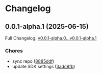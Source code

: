 # Changelog

## 0.0.1-alpha.1 (2025-06-15)

Full Changelog: [v0.0.1-alpha.0...v0.0.1-alpha.1](https://github.com/BoomchainLabs/awesome-vite/compare/v0.0.1-alpha.0...v0.0.1-alpha.1)

### Chores

* sync repo ([8885ddf](https://github.com/BoomchainLabs/awesome-vite/commit/8885ddfe4f9393ae3276887b3b0638de0447b6ca))
* update SDK settings ([3adc9fb](https://github.com/BoomchainLabs/awesome-vite/commit/3adc9fb950885caa76876b9f085628999a0ab118))
